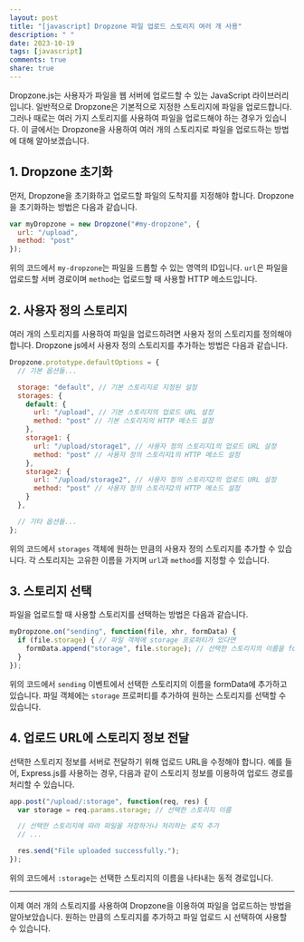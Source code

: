 ```yaml
---
layout: post
title: "[javascript] Dropzone 파일 업로드 스토리지 여러 개 사용"
description: " "
date: 2023-10-19
tags: [javascript]
comments: true
share: true
---
```


Dropzone.js는 사용자가 파일을 웹 서버에 업로드할 수 있는 JavaScript 라이브러리입니다. 일반적으로 Dropzone은 기본적으로 지정한 스토리지에 파일을 업로드합니다. 그러나 때로는 여러 가지 스토리지를 사용하여 파일을 업로드해야 하는 경우가 있습니다. 이 글에서는 Dropzone을 사용하여 여러 개의 스토리지로 파일을 업로드하는 방법에 대해 알아보겠습니다.

## 1. Dropzone 초기화

먼저, Dropzone을 초기화하고 업로드할 파일의 도착지를 지정해야 합니다. Dropzone을 초기화하는 방법은 다음과 같습니다.

```javascript
var myDropzone = new Dropzone("#my-dropzone", { 
  url: "/upload",
  method: "post"
});
```

위의 코드에서 `my-dropzone`는 파일을 드롭할 수 있는 영역의 ID입니다. `url`은 파일을 업로드할 서버 경로이며 `method`는 업로드할 때 사용할 HTTP 메소드입니다.

## 2. 사용자 정의 스토리지

여러 개의 스토리지를 사용하여 파일을 업로드하려면 사용자 정의 스토리지를 정의해야 합니다. Dropzone js에서 사용자 정의 스토리지를 추가하는 방법은 다음과 같습니다.

```javascript
Dropzone.prototype.defaultOptions = {
  // 기본 옵션들...

  storage: "default", // 기본 스토리지로 지정된 설정
  storages: {
    default: {
      url: "/upload", // 기본 스토리지의 업로드 URL 설정
      method: "post" // 기본 스토리지의 HTTP 메소드 설정
    },
    storage1: {
      url: "/upload/storage1", // 사용자 정의 스토리지1의 업로드 URL 설정
      method: "post" // 사용자 정의 스토리지1의 HTTP 메소드 설정
    },
    storage2: {
      url: "/upload/storage2", // 사용자 정의 스토리지2의 업로드 URL 설정
      method: "post" // 사용자 정의 스토리지2의 HTTP 메소드 설정
    }
  },

  // 기타 옵션들...
};
```

위의 코드에서 `storages` 객체에 원하는 만큼의 사용자 정의 스토리지를 추가할 수 있습니다. 각 스토리지는 고유한 이름을 가지며 `url`과 `method`를 지정할 수 있습니다.

## 3. 스토리지 선택

파일을 업로드할 때 사용할 스토리지를 선택하는 방법은 다음과 같습니다.

```javascript
myDropzone.on("sending", function(file, xhr, formData) {
  if (file.storage) { // 파일 객체에 storage 프로퍼티가 있다면
    formData.append("storage", file.storage); // 선택한 스토리지의 이름을 formData에 추가
  }
});
```

위의 코드에서 `sending` 이벤트에서 선택한 스토리지의 이름을 formData에 추가하고 있습니다. 파일 객체에는 `storage` 프로퍼티를 추가하여 원하는 스토리지를 선택할 수 있습니다.

## 4. 업로드 URL에 스토리지 정보 전달

선택한 스토리지 정보를 서버로 전달하기 위해 업로드 URL을 수정해야 합니다. 예를 들어, Express.js를 사용하는 경우, 다음과 같이 스토리지 정보를 이용하여 업로드 경로를 처리할 수 있습니다.

```javascript
app.post("/upload/:storage", function(req, res) {
  var storage = req.params.storage; // 선택한 스토리지 이름

  // 선택한 스토리지에 따라 파일을 저장하거나 처리하는 로직 추가
  // ...

  res.send("File uploaded successfully.");
});
```

위의 코드에서 `:storage`는 선택한 스토리지의 이름을 나타내는 동적 경로입니다.

---

이제 여러 개의 스토리지를 사용하여 Dropzone을 이용하여 파일을 업로드하는 방법을 알아보았습니다. 원하는 만큼의 스토리지를 추가하고 파일 업로드 시 선택하여 사용할 수 있습니다.